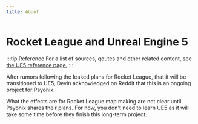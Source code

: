 ```yaml
---
title: About
---
```


# Rocket League and Unreal Engine 5

:::tip Reference
For a list of sources, qoutes and other related content, see [the UE5 reference page.](../resources/references/ue5.md)
:::

After rumors following the leaked plans for Rocket League, that it will be transitioned to UE5, Devin acknowledged on Reddit that this is an ongoing project for Psyonix.

What the effects are for Rocket League map making are not clear until Psyonix shares their plans. For now, you don't need to learn UE5 as it will take some time before they finish this long-term project.
